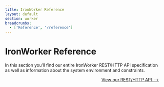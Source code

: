 ```yaml
---
title: IronWorker Reference
layout: default
section: worker
breadcrumbs:
  - ['Reference', '/reference']
---
```


# IronWorker Reference

In this section you'll find our entire IronWorker REST/HTTP API specification as well as information about the system
environment and constraints.


<p style="width: 100%; text-align: right;"><a href="/worker/reference/api" class="next_item">View our REST/HTTP API --></a></p>
